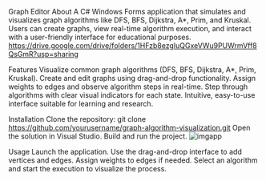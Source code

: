 Graph Editor
About
A C# Windows Forms application that simulates and visualizes graph algorithms like DFS, BFS, Dijkstra, A*, Prim, and Kruskal. Users can create graphs, view real-time algorithm execution, and interact with a user-friendly interface for educational purposes.
https://drive.google.com/drive/folders/1HFzb8ezgIuQGxeVWu9PUWrmVff8QsGmR?usp=sharing

Features
Visualize common graph algorithms (DFS, BFS, Dijkstra, A*, Prim, Kruskal).
Create and edit graphs using drag-and-drop functionality.
Assign weights to edges and observe algorithm steps in real-time.
Step through algorithms with clear visual indicators for each state.
Intuitive, easy-to-use interface suitable for learning and research.

Installation
Clone the repository:
git clone https://github.com/yourusername/graph-algorithm-visualization.git
Open the solution in Visual Studio.
Build and run the project.
![imgapp](https://github.com/user-attachments/assets/a3dc4ea8-e833-40f7-bb63-c4d6b9167a17)

Usage
Launch the application.
Use the drag-and-drop interface to add vertices and edges.
Assign weights to edges if needed.
Select an algorithm and start the execution to visualize the process.
